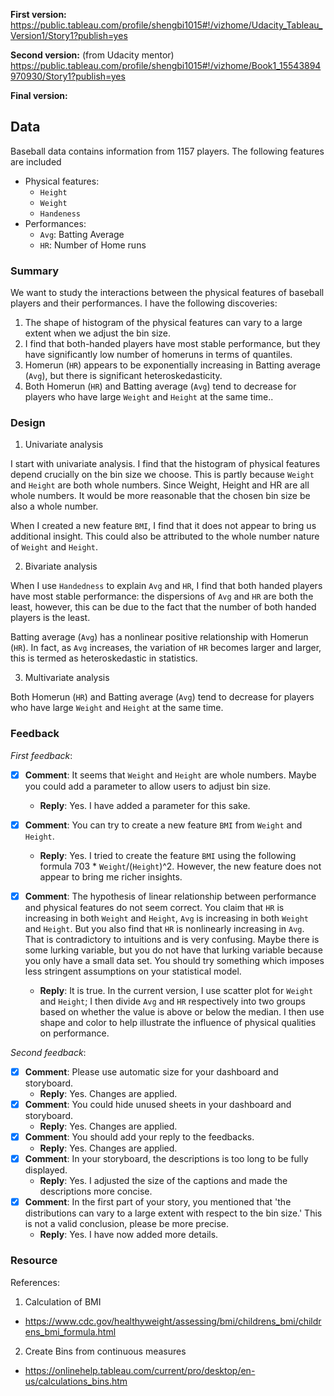 **First version:**
https://public.tableau.com/profile/shengbi1015#!/vizhome/Udacity_Tableau_Version1/Story1?publish=yes

**Second version:** (from Udacity mentor)
https://public.tableau.com/profile/shengbi1015#!/vizhome/Book1_15543894970930/Story1?publish=yes

**Final version:**



## Data 
Baseball data contains information from 1157 players. The following features are included
- Physical features:
    - `Height`
    - `Weight`
    - `Handeness`
- Performances:
    - `Avg`: Batting Average
    - `HR`: Number of Home runs


### Summary
We want to study the interactions between the physical features of baseball players and their performances. I have the following discoveries:
1. The shape of histogram of the physical features can vary to a large extent when we adjust the bin size.     
2. I find that both-handed players have most stable performance, but they have significantly low number of homeruns in terms of quantiles.
3. Homerun (`HR`) appears to be exponentially increasing in Batting average (`Avg`), but there is significant heteroskedasticity.
4. Both Homerun (`HR`) and Batting average (`Avg`) tend to decrease for players who have large `Weight` and `Height` at the same time..

### Design

1. Univariate analysis

I start with univariate analysis. I find that the histogram of physical features depend crucially on the bin size we choose. This is partly because `Weight` and `Height` are both whole numbers. Since Weight, Height and HR are all whole numbers. It would be more reasonable that the chosen bin size be also a whole number.

When I created a new feature `BMI`, I find that it does not appear to bring us additional insight. This could also be attributed to the whole number nature of `Weight` and `Height`.


2. Bivariate analysis

When I use `Handedness` to explain `Avg` and `HR`, I find that both handed players have most stable performance: the dispersions of `Avg` and `HR` are both the least, however, this can be due to the fact that the number of both handed players is the least.

Batting average (`Avg`) has a nonlinear positive relationship with Homerun (`HR`). In fact, as `Avg` increases, the variation of `HR` becomes larger and larger, this is termed as heteroskedastic in statistics.

3. Multivariate analysis

Both Homerun (`HR`) and Batting average (`Avg`) tend to decrease for players who have large `Weight` and `Height` at the same time.


### Feedback

*First feedback*:

- [x] **Comment**: It seems that `Weight` and `Height` are whole numbers. Maybe you could add a parameter to allow users to adjust bin size.
    - **Reply**: Yes. I have added a parameter for this sake.

- [x] **Comment**: You can try to create a new feature `BMI` from `Weight` and `Height`.
    - **Reply**: Yes. I tried to create the feature `BMI` using the following formula 703 * `Weight`/(`Height`)^2. However, the new feature does not appear to bring me richer insights.
    
- [x] **Comment**: The hypothesis of linear relationship between performance and physical features do not seem correct. You claim that `HR` is increasing in both `Weight` and `Height`, `Avg` is increasing in both `Weight` and `Height`. But you also find that `HR` is nonlinearly increasing in `Avg`. That is contradictory to intuitions and is very confusing. Maybe there is some lurking variable, but you do not have that lurking variable because you only have a small data set. You should try something which imposes less stringent assumptions on your statistical model.
    - **Reply**: It is true. In the current version, I use scatter plot for `Weight` and `Height`; I then divide `Avg` and `HR` respectively into two groups based on whether the value is above or below the median. I then use shape and color to help illustrate the influence of physical qualities on performance. 
    
*Second feedback*:

- [x] **Comment**: Please use automatic size for your dashboard and storyboard.
    - **Reply**: Yes. Changes are applied.
- [x] **Comment**: You could hide unused sheets in your dashboard and storyboard.
    - **Reply**: Yes. Changes are applied.
- [x] **Comment**: You should add your reply to the feedbacks.
    - **Reply**: Yes. Changes are applied.
- [x] **Comment**: In your storyboard, the descriptions is too long to be fully displayed. 
    - **Reply**: Yes. I adjusted the size of the captions and made the descriptions more concise.
- [x] **Comment**: In the first part of your story, you mentioned that 'the distributions can vary to a large extent with respect to the bin size.' This is not a valid conclusion, please be more precise.  
    - **Reply**: Yes. I have now added more details.
    




### Resource

References:
1. Calculation of BMI
  - https://www.cdc.gov/healthyweight/assessing/bmi/childrens_bmi/childrens_bmi_formula.html
2. Create Bins from continuous measures
  - https://onlinehelp.tableau.com/current/pro/desktop/en-us/calculations_bins.htm
